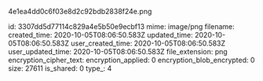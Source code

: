 4e1ea4dd0c6f03e8d2c92bdb2838f24e.png

id: 3307dd5d77114c829a4e5b50e9ecbf13
mime: image/png
filename: 
created_time: 2020-10-05T08:06:50.583Z
updated_time: 2020-10-05T08:06:50.583Z
user_created_time: 2020-10-05T08:06:50.583Z
user_updated_time: 2020-10-05T08:06:50.583Z
file_extension: png
encryption_cipher_text: 
encryption_applied: 0
encryption_blob_encrypted: 0
size: 27611
is_shared: 0
type_: 4